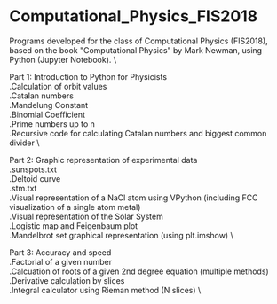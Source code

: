 # Computational_Physics_FIS2018
Programs developed for the class of Computational Physics (FIS2018), based on the book "Computational Physics" by Mark Newman, using Python (Jupyter Notebook). \

Part 1: Introduction to Python for Physicists \
  .Calculation of orbit values \
  .Catalan numbers \
  .Mandelung Constant \
  .Binomial Coefficient \
  .Prime numbers up to n \
  .Recursive code for calculating Catalan numbers and biggest common divider \

Part 2: Graphic representation of experimental data \
  .sunspots.txt \
  .Deltoid curve \
  .stm.txt \
  .Visual representation of a NaCl atom using VPython (including FCC visualization of a single atom metal) \
  .Visual representation of the Solar System \
  .Logistic map and Feigenbaum plot \
  .Mandelbrot set graphical representation (using plt.imshow) \
  
Part 3: Accuracy and speed \
  .Factorial of a given number \
  .Calcuation of roots of a given 2nd degree equation (multiple methods) \
  .Derivative calculation by slices \
  .Integral calculator using Rieman method (N slices) \
